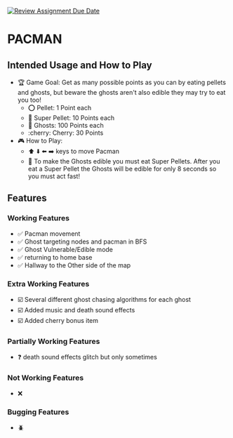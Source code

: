 [![Review Assignment Due Date](https://classroom.github.com/assets/deadline-readme-button-22041afd0340ce965d47ae6ef1cefeee28c7c493a6346c4f15d667ab976d596c.svg)](https://classroom.github.com/a/YxXKqIeT)
# PACMAN

## Intended Usage and How to Play 
- :trophy: Game Goal: Get as many possible points as you can by eating pellets and ghosts, but beware the ghosts aren't also edible they may try to eat you too!
    - :o: Pellet: 1 Point each 
    - :red_circle: Super Pellet: 10 Points each 
    - :ghost: Ghosts: 100 Points each 
    - :cherry: Cherry: 30 Points
- :video_game: How to Play:
    - :arrow_up: :arrow_down: :arrow_left: :arrow_right: keys to move Pacman 
    - :spaghetti: To make the Ghosts edible you must eat Super Pellets. After you eat a Super Pellet the Ghosts will be edible for only 8 seconds so you must act fast!

## Features

### Working Features
- :white_check_mark: Pacman movement
- :white_check_mark: Ghost targeting nodes and pacman in BFS 
- :white_check_mark: Ghost Vulnerable/Edible mode 
- :white_check_mark: returning to home base 
- :white_check_mark: Hallway to the Other side of the map 

### Extra Working Features
- :ballot_box_with_check: Several different ghost chasing algorithms for each ghost 
- :ballot_box_with_check: Added music and death sound effects 
- :ballot_box_with_check: Added cherry bonus item

### Partially Working Features
-  :question: death sound effects glitch but only sometimes 
 
### Not Working Features
- :x: 

### Bugging Features
- :beetle: 
